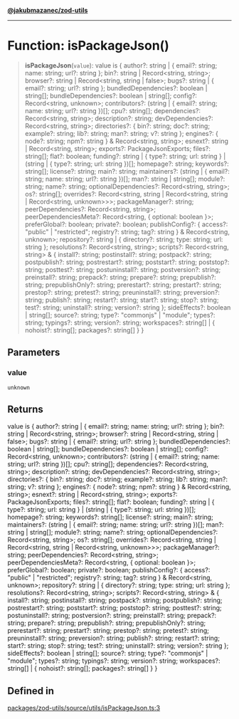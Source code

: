 [**@jakubmazanec/zod-utils**](../README.md)

---

# Function: isPackageJson()

> **isPackageJson**(`value`): value is \{ author?: string \| \{ email?: string; name: string; url?:
> string \}; bin?: string \| Record\<string, string\>; browser?: string \| Record\<string, string \|
> false\>; bugs?: string \| \{ email?: string; url?: string \}; bundledDependencies?: boolean \|
> string\[\]; bundleDependencies?: boolean \| string\[\]; config?: Record\<string, unknown\>;
> contributors?: (string \| \{ email?: string; name: string; url?: string \})\[\]; cpu?: string\[\];
> dependencies?: Record\<string, string\>; description?: string; devDependencies?: Record\<string,
> string\>; directories?: \{ bin?: string; doc?: string; example?: string; lib?: string; man?:
> string; v?: string \}; engines?: \{ node?: string; npm?: string \} & Record\<string, string\>;
> esnext?: string \| Record\<string, string\>; exports?: PackageJsonExports; files?: string\[\];
> flat?: boolean; funding?: string \| \{ type?: string; url: string \} \| (string \| \{ type?:
> string; url: string \})\[\]; homepage?: string; keywords?: string\[\]; license?: string; main?:
> string; maintainers?: (string \| \{ email?: string; name: string; url?: string \})\[\]; man?:
> string \| string\[\]; module?: string; name?: string; optionalDependencies?: Record\<string,
> string\>; os?: string\[\]; overrides?: Record\<string, string \| Record\<string, string \|
> Record\<string, unknown\>\>\>; packageManager?: string; peerDependencies?: Record\<string,
> string\>; peerDependenciesMeta?: Record\<string, \{ optional: boolean \}\>; preferGlobal?:
> boolean; private?: boolean; publishConfig?: \{ access?: "public" \| "restricted"; registry?:
> string; tag?: string \} & Record\<string, unknown\>; repository?: string \| \{ directory?: string;
> type: string; url: string \}; resolutions?: Record\<string, string\>; scripts?: Record\<string,
> string\> & \{ install?: string; postinstall?: string; postpack?: string; postpublish?: string;
> postrestart?: string; poststart?: string; poststop?: string; posttest?: string; postuninstall?:
> string; postversion?: string; preinstall?: string; prepack?: string; prepare?: string;
> prepublish?: string; prepublishOnly?: string; prerestart?: string; prestart?: string; prestop?:
> string; pretest?: string; preuninstall?: string; preversion?: string; publish?: string; restart?:
> string; start?: string; stop?: string; test?: string; uninstall?: string; version?: string \};
> sideEffects?: boolean \| string\[\]; source?: string; type?: "commonjs" \| "module"; types?:
> string; typings?: string; version?: string; workspaces?: string\[\] \| \{ nohoist?: string\[\];
> packages?: string\[\] \} \}

## Parameters

### value

`unknown`

## Returns

value is \{ author?: string \| \{ email?: string; name: string; url?: string \}; bin?: string \|
Record\<string, string\>; browser?: string \| Record\<string, string \| false\>; bugs?: string \| \{
email?: string; url?: string \}; bundledDependencies?: boolean \| string\[\]; bundleDependencies?:
boolean \| string\[\]; config?: Record\<string, unknown\>; contributors?: (string \| \{ email?:
string; name: string; url?: string \})\[\]; cpu?: string\[\]; dependencies?: Record\<string,
string\>; description?: string; devDependencies?: Record\<string, string\>; directories?: \{ bin?:
string; doc?: string; example?: string; lib?: string; man?: string; v?: string \}; engines?: \{
node?: string; npm?: string \} & Record\<string, string\>; esnext?: string \| Record\<string,
string\>; exports?: PackageJsonExports; files?: string\[\]; flat?: boolean; funding?: string \| \{
type?: string; url: string \} \| (string \| \{ type?: string; url: string \})\[\]; homepage?:
string; keywords?: string\[\]; license?: string; main?: string; maintainers?: (string \| \{ email?:
string; name: string; url?: string \})\[\]; man?: string \| string\[\]; module?: string; name?:
string; optionalDependencies?: Record\<string, string\>; os?: string\[\]; overrides?:
Record\<string, string \| Record\<string, string \| Record\<string, unknown\>\>\>; packageManager?:
string; peerDependencies?: Record\<string, string\>; peerDependenciesMeta?: Record\<string, \{
optional: boolean \}\>; preferGlobal?: boolean; private?: boolean; publishConfig?: \{ access?:
"public" \| "restricted"; registry?: string; tag?: string \} & Record\<string, unknown\>;
repository?: string \| \{ directory?: string; type: string; url: string \}; resolutions?:
Record\<string, string\>; scripts?: Record\<string, string\> & \{ install?: string; postinstall?:
string; postpack?: string; postpublish?: string; postrestart?: string; poststart?: string;
poststop?: string; posttest?: string; postuninstall?: string; postversion?: string; preinstall?:
string; prepack?: string; prepare?: string; prepublish?: string; prepublishOnly?: string;
prerestart?: string; prestart?: string; prestop?: string; pretest?: string; preuninstall?: string;
preversion?: string; publish?: string; restart?: string; start?: string; stop?: string; test?:
string; uninstall?: string; version?: string \}; sideEffects?: boolean \| string\[\]; source?:
string; type?: "commonjs" \| "module"; types?: string; typings?: string; version?: string;
workspaces?: string\[\] \| \{ nohoist?: string\[\]; packages?: string\[\] \} \}

## Defined in

[packages/zod-utils/source/utils/isPackageJson.ts:3](https://github.com/jakubmazanec/tools/blob/4bb343d3736e4f9f11a014de3241c6054262151e/packages/zod-utils/source/utils/isPackageJson.ts#L3)
